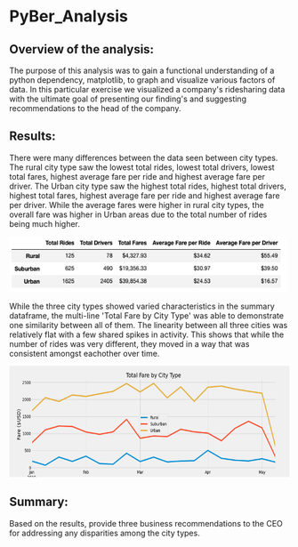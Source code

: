 # PyBer_Analysis

## Overview of the analysis: 

The purpose of this analysis was to gain a functional understanding of a python dependency, matplotlib, to graph and visualize various factors of data. In this particular exercise we visualized a company's ridesharing data with the ultimate goal of presenting our finding's and suggesting recommendations to the head of the company.

## Results: 

There were many differences between the data seen between city types. The rural city type saw the lowest total rides, lowest total drivers, lowest total fares, highest average fare per ride and highest average fare per driver. The Urban city type saw the highest total rides, highest total drivers, highest total fares, highest average fare per ride and highest average fare per driver. While the average fares were higher in rural city types, the overall fare was higher in Urban areas due to the total number of rides being much higher.

<img src="https://github.com/niklasax/PyBer_Analysis/blob/main/Analysis/Summary_df.png" width="500" height="100" />

While the three city types showed varied characteristics in the summary dataframe, the multi-line 'Total Fare by City Type' was able to demonstrate one similarity between all of them. The linearity between all three cities was relatively flat with a few shared spikes in activity. This shows that while the number of rides was very different, they moved in a way that was consistent amongst eachother over time.


<img src="https://github.com/niklasax/PyBer_Analysis/blob/main/Analysis/PyBer_fare_summary.png" width="1200" height="200" />



## Summary: 

Based on the results, provide three business recommendations to the CEO for addressing any disparities among the city types.
